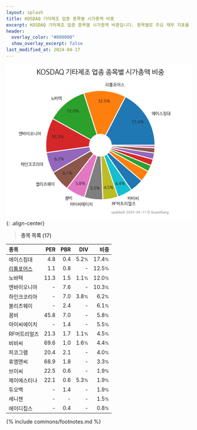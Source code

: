 ```yaml
---
layout: splash
title: KOSDAQ 기타제조 업종 종목별 시가총액 비중
excerpt: KOSDAQ 기타제조 업종 종목별 시가총액 비중입니다. 종목별로 주요 재무 지표를 함께 표시합니다.
header:
  overlay_color: "#800000"
  show_overlay_excerpt: false
last_modified_at: 2024-04-17
---
```



![KOSDAQ 기타제조 업종 종목별 시가총액 비중](/stats/sector/images/kosdaq_업종_기타제조_종목.png){: .align-center}


> **종목 목록 (17)**<a id="list"></a>

| **종목** | **PER** | **PBR** | **DIV** | **비중** |
| :------- | ------: | ------: | ------: | -------: |
| 에이스침대 | 4.8 | 0.4 | 5.2<small>%</small> | 17.4<small>%</small> |
| [리튬포어스](/073570/) | 1.1 | 0.8 | - | 12.5<small>%</small> |
| 노바텍 | 11.3 | 1.5 | 1.1<small>%</small> | 12.0<small>%</small> |
| 엔바이오니아 | - | 7.6 | - | 10.3<small>%</small> |
| 하인크코리아 | - | 7.0 | 3.8<small>%</small> | 6.2<small>%</small> |
| 블리츠웨이 | - | 2.4 | - | 6.1<small>%</small> |
| 꿈비 | 45.8 | 7.0 | - | 5.8<small>%</small> |
| 아이씨에이치 | - | 1.4 | - | 5.5<small>%</small> |
| RF머트리얼즈 | 21.3 | 1.7 | 1.1<small>%</small> | 4.5<small>%</small> |
| 비비씨 | 69.6 | 1.0 | 1.6<small>%</small> | 4.4<small>%</small> |
| 피코그램 | 20.4 | 2.1 | - | 4.0<small>%</small> |
| 휴엠앤씨 | 68.9 | 1.8 | - | 3.3<small>%</small> |
| 브이씨 | 22.5 | 0.6 | - | 1.9<small>%</small> |
| 제이에스티나 | 22.1 | 0.6 | 5.3<small>%</small> | 1.9<small>%</small> |
| 듀오백 | - | 1.4 | - | 1.9<small>%</small> |
| 세니젠 | - | - | - | 1.5<small>%</small> |
| 에이디칩스 | - | 0.4 | - | 0.8<small>%</small> |

{% include commons/footnotes.md %}